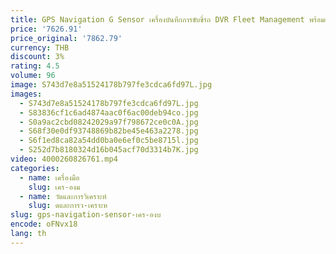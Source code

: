 ```yaml
---
title: GPS Navigation G Sensor เครื่องบันทึกการขับขี่รถ DVR Fleet Management พร้อมแพลตฟอร์มฟรี
price: '7626.91'
price_original: '7862.79'
currency: THB
discount: 3%
rating: 4.5
volume: 96
image: S743d7e8a51524178b797fe3cdca6fd97L.jpg
images:
  - S743d7e8a51524178b797fe3cdca6fd97L.jpg
  - S83836cf1c6ad4874aac0f6ac00deb94co.jpg
  - S0a9ac2cbd08242029a97f798672ce0c0A.jpg
  - S68f30e0df93748869b82be45e463a2278.jpg
  - S6f1ed8ca82a54dd0ba0e6ef0c5be8715l.jpg
  - S252d7b8180324d16b045acf70d3314b7K.jpg
video: 4000260826761.mp4
categories:
  - name: เครื่องมือ
    slug: เคร-องม
  - name: วัดและการวิเคราะห์
    slug: ดและการว-เคราะห
slug: gps-navigation-sensor-เคร-องบ
encode: oFNvx18
lang: th
---
```

  